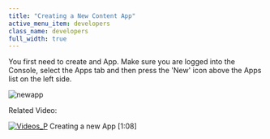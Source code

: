 ```yaml
---
title: "Creating a New Content App"
active_menu_item: developers
class_name: developers
full_width: true
---
```



You first need to create and App. Make sure you are logged into the Console, select the Apps tab and then press the 'New' icon above the Apps list on the left side.

![newapp](/img/docs/newapp.zoom84.png)

Related Video:

[![Videos\_P](/img/docs/videos_p.png)](http://www.youtube.com/v/hKftVYFAL8M?autoplay=1&hd=1&fs=1&showsearch=0&rel=0&) Creating a new App [1:08]

